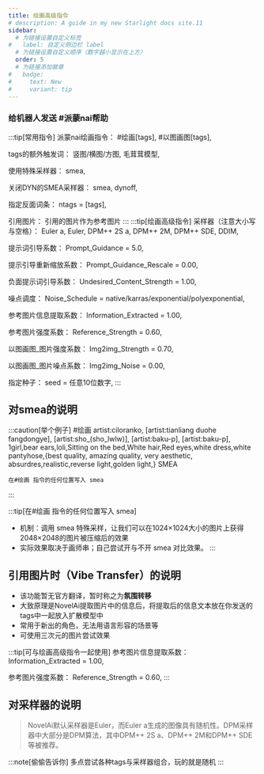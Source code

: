 ```yaml
---
title: 绘画高级指令
# description: A guide in my new Starlight docs site.11
sidebar:
  # 为链接设置自定义标签
#   label: 自定义侧边栏 label
  # 为链接设置自定义顺序（数字越小显示在上方）
  order: 5
  # 为链接添加徽章
#   badge:
#     text: New
#     variant: tip
---
```

### 给机器人发送 #派蒙nai帮助
:::tip[常用指令]
派蒙nai绘画指令：
 #绘画[tags],
 #以图画图[tags],

tags的额外触发词：
   竖图/横图/方图,
   毛茸茸模型,

 使用特殊采样器：
   smea,

 关闭DYN的SMEA采样器：
   smea, dynoff,

 指定反面词条：
   ntags = [tags],

 引用图片：
   引用的图片作为参考图片
:::
:::tip[绘画高级指令]
 采样器（注意大小写与空格）：
   Euler a,
   Euler,
   DPM++ 2S a,
   DPM++ 2M,
   DPM++ SDE,
   DDIM,

 提示词引导系数：
   Prompt_Guidance = 5.0,

 提示引导重新缩放系数：
   Prompt_Guidance_Rescale = 0.00,

 负面提示词引导系数：
   Undesired_Content_Strength = 1.00,

 噪点调度：
   Noise_Schedule = native/karras/exponential/polyexponential,

 参考图片信息提取系数：
   Information_Extracted = 1.00,

 参考图片强度系数：
   Reference_Strength = 0.60,

 以图画图_图片强度系数：
   Img2img_Strength = 0.70,

 以图画图_图片噪点系数：
   Img2img_Noise = 0.00,

 指定种子：
   seed = 任意10位数字,
:::

## 对smea的说明
:::caution[举个例子]
#绘画 artist:ciloranko, [artist:tianliang duohe fangdongye], 
[artist:sho_(sho_lwlw)], [artist:baku-p],  [artist:baku-p], 1girl,bear ears,loli,Sitting on the bed,White hair,Red eyes,white dress,white pantyhose,{best quality, amazing quality, very aesthetic, absurdres,realistic,reverse light,golden light,} SMEA
```
在#绘画 指令的任何位置写入 smea
```
:::

:::tip[在#绘画 指令的任何位置写入 smea]
- 机制：调用 smea 特殊采样，让我们可以在1024×1024大小的图片上获得2048×2048的图片被压缩后的效果
- 实际效果取决于画师串；自己尝试开与不开 smea 对比效果。
:::

## 引用图片时（Vibe Transfer）的说明
- 该功能暂无官方翻译，暂时称之为**氛围转移**
- 大致原理是NovelAi提取图片中的信息后，将提取后的信息文本放在你发送的tags中一起放入扩散模型中
- 常用于新出的角色，无法用语言形容的场景等
- 可使用三次元的图片尝试效果

:::tip[可与绘画高级指令一起使用]
 参考图片信息提取系数：
   Information_Extracted = 1.00,

 参考图片强度系数：
   Reference_Strength = 0.60,
:::

## 对采样器的说明
> NovelAi默认采样器是Euler，而Euler a生成的图像具有随机性。DPM采样器中大部分是DPM算法，其中DPM++ 2S a、DPM++ 2M和DPM++ SDE等被推荐。

:::note[偷偷告诉你]
多点尝试各种tags与采样器组合，玩的就是随机
:::